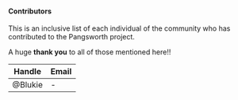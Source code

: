#### Contributors
This is an inclusive list of each individual of the community who has contributed to the Pangsworth project.

A huge **thank you** to all of those mentioned here!!

| Handle | Email |
|--|--|
| @Blukie | - |

